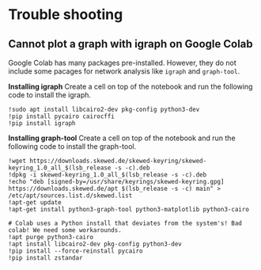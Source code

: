 
# Trouble shooting

## Cannot plot a graph with igraph on Google Colab

Google Colab has many packages pre-installed. However, they do not include some pacages for network analysis like `igraph` and `graph-tool`.

**Installing igraph**
Create a cell on top of the notebook and run the following code to install the igraph.
```
!sudo apt install libcairo2-dev pkg-config python3-dev
!pip install pycairo cairocffi
!pip install igraph
```

**Installing graph-tool**
Create a cell on top of the notebook and run the following code to install the graph-tool.
```
!wget https://downloads.skewed.de/skewed-keyring/skewed-keyring_1.0_all_$(lsb_release -s -c).deb
!dpkg -i skewed-keyring_1.0_all_$(lsb_release -s -c).deb
!echo "deb [signed-by=/usr/share/keyrings/skewed-keyring.gpg] https://downloads.skewed.de/apt $(lsb_release -s -c) main" > /etc/apt/sources.list.d/skewed.list
!apt-get update
!apt-get install python3-graph-tool python3-matplotlib python3-cairo

# Colab uses a Python install that deviates from the system's! Bad colab! We need some workarounds.
!apt purge python3-cairo
!apt install libcairo2-dev pkg-config python3-dev
!pip install --force-reinstall pycairo
!pip install zstandar
````
